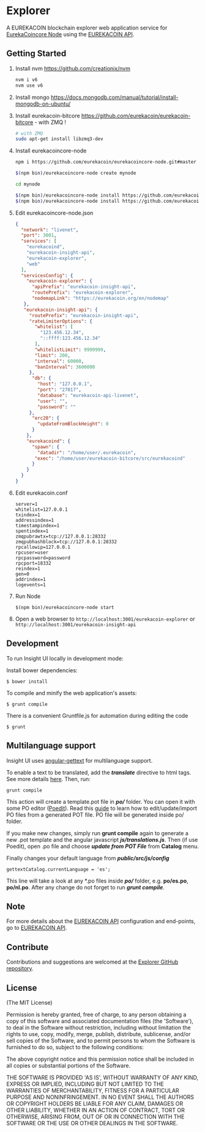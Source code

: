 # Explorer

A EUREKACOIN blockchain explorer web application service for [EurekaCoincore Node](https://github.com/eurekacoin/eurekacoincore-node) using the [EUREKACOIN API](https://github.com/eurekacoin/insight-api).


## Getting Started

1. Install nvm https://github.com/creationix/nvm  

    ```bash
    nvm i v6
    nvm use v6
    ```  
2. Install mongo https://docs.mongodb.com/manual/tutorial/install-mongodb-on-ubuntu/  

3. Install eurekacoin-bitcore https://github.com/eurekacoin/eurekacoin-bitcore - with ZMQ ! 

    ```bash
    # with ZMQ
    sudo apt-get install libzmq3-dev 
    ```  
4. Install eurekacoincore-node  

    ```bash
    npm i https://github.com/eurekacoin/eurekacoincore-node.git#master

    $(npm bin)/eurekacoincore-node create mynode

    cd mynode

    $(npm bin)/eurekacoincore-node install https://github.com/eurekacoin/insight-api.git#master
    $(npm bin)/eurekacoincore-node install https://github.com/eurekacoin/eurekacoin-explorer.git#master
    ```  
5. Edit eurekacoincore-node.json  

    ```json
    {
      "network": "livenet",
      "port": 3001,
      "services": [
        "eurekacoind",
        "eurekacoin-insight-api",
        "eurekacoin-explorer",
        "web"
      ],
      "servicesConfig": {
        "eurekacoin-explorer": {
          "apiPrefix": "eurekacoin-insight-api",
          "routePrefix": "eurekacoin-explorer",
          "nodemapLink": "https://eurekacoin.org/en/nodemap"
       },
       "eurekacoin-insight-api": {
         "routePrefix": "eurekacoin-insight-api",
         "rateLimiterOptions": {
           "whitelist": [
             "123.456.12.34",
             "::ffff:123.456.12.34"
           ],
           "whitelistLimit": 9999999,
           "limit": 200,
           "interval": 60000,
           "banInterval": 3600000
         },
          "db": {
            "host": "127.0.0.1",
            "port": "27017",
            "database": "eurekacoin-api-livenet",
            "user": "",
            "password": ""
         },
          "erc20": {
            "updateFromBlockHeight": 0
          }
        },
        "eurekacoind": {
          "spawn": {
            "datadir": "/home/user/.eurekacoin",
           "exec": "/home/user/eurekacoin-bitcore/src/eurekacoind"
          }
        }
      }
    }

    ```  
6. Edit eurekacoin.conf  

    ```
    server=1
    whitelist=127.0.0.1
    txindex=1
    addressindex=1
    timestampindex=1
    spentindex=1
    zmqpubrawtx=tcp://127.0.0.1:28332
    zmqpubhashblock=tcp://127.0.0.1:28332
    rpcallowip=127.0.0.1
    rpcuser=user
    rpcpassword=password
    rpcport=18332
    reindex=1
    gen=0
    addrindex=1
    logevents=1
    ```  
7. Run Node  

    ```
    $(npm bin)/eurekacoincore-node start
    ```  

8. Open a web browser to `http://localhost:3001/eurekacoin-explorer` or `http://localhost:3001/eurekacoin-insight-api`  

## Development

To run Insight UI locally in development mode:

Install bower dependencies:

```
$ bower install
```

To compile and minify the web application's assets:

```
$ grunt compile
```

There is a convenient Gruntfile.js for automation during editing the code

```
$ grunt
```

## Multilanguage support

Insight UI uses [angular-gettext](http://angular-gettext.rocketeer.be) for multilanguage support.

To enable a text to be translated, add the ***translate*** directive to html tags. See more details [here](http://angular-gettext.rocketeer.be/dev-guide/annotate/). Then, run:

```
grunt compile
```

This action will create a template.pot file in ***po/*** folder. You can open it with some PO editor ([Poedit](http://poedit.net)). Read this [guide](http://angular-gettext.rocketeer.be/dev-guide/translate/) to learn how to edit/update/import PO files from a generated POT file. PO file will be generated inside po/ folder.

If you make new changes, simply run **grunt compile** again to generate a new .pot template and the angular javascript ***js/translations.js***. Then (if use Poedit), open .po file and choose ***update from POT File*** from **Catalog** menu.

Finally changes your default language from ***public/src/js/config***

```
gettextCatalog.currentLanguage = 'es';
```

This line will take a look at any *.po files inside ***po/*** folder, e.g.
**po/es.po**, **po/nl.po**. After any change do not forget to run ***grunt
compile***.


## Note

For more details about the [EUREKACOIN API](https://github.com/eurekacoin/insight-api) configuration and end-points, go to [EUREKACOIN API](https://github.com/eurekacoin/insight-api).

## Contribute

Contributions and suggestions are welcomed at the [Explorer GitHub repository](https://github.com/eurekacoin/eurekacoin-explorer).


## License
(The MIT License)

Permission is hereby granted, free of charge, to any person obtaining
a copy of this software and associated documentation files (the
'Software'), to deal in the Software without restriction, including
without limitation the rights to use, copy, modify, merge, publish,
distribute, sublicense, and/or sell copies of the Software, and to
permit persons to whom the Software is furnished to do so, subject to
the following conditions:

The above copyright notice and this permission notice shall be
included in all copies or substantial portions of the Software.

THE SOFTWARE IS PROVIDED 'AS IS', WITHOUT WARRANTY OF ANY KIND,
EXPRESS OR IMPLIED, INCLUDING BUT NOT LIMITED TO THE WARRANTIES OF
MERCHANTABILITY, FITNESS FOR A PARTICULAR PURPOSE AND NONINFRINGEMENT.
IN NO EVENT SHALL THE AUTHORS OR COPYRIGHT HOLDERS BE LIABLE FOR ANY
CLAIM, DAMAGES OR OTHER LIABILITY, WHETHER IN AN ACTION OF CONTRACT,
TORT OR OTHERWISE, ARISING FROM, OUT OF OR IN CONNECTION WITH THE
SOFTWARE OR THE USE OR OTHER DEALINGS IN THE SOFTWARE.

